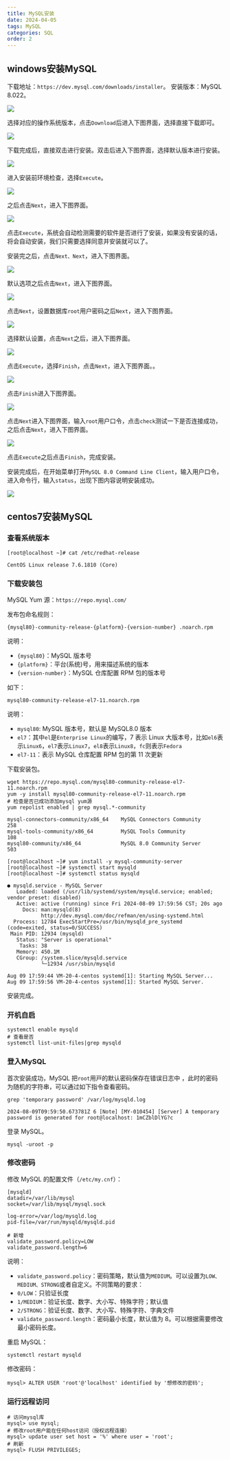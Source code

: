 ```yaml
---
title: MySQL安装
date: 2024-04-05
tags: MySQL
categories: SQL
order: 2
---
```



## windows安装MySQL
下载地址：`https://dev.mysql.com/downloads/installer`。
安装版本：MySQL 8.022。

![](MySQL安装/img1.png)

选择对应的操作系统版本，点击`Download`后进入下图界面，选择直接下载即可。

![](MySQL安装/img2.png)

下载完成后，直接双击进行安装。双击后进入下图界面，选择默认版本进行安装。

![](MySQL安装/img4.png)

进入安装前环境检查，选择`Execute`。

![](MySQL安装/img5.png)

之后点击`Next`，进入下图界面。

![](MySQL安装/img6.png)

点击`Execute`，系统会自动检测需要的软件是否进行了安装，如果没有安装的话，将会自动安装，我们只需要选择同意并安装就可以了。

安装完之后，点击`Next、Next`，进入下图界面。

![](MySQL安装/img7.png)

默认选项之后点击`Next`，进入下图界面。

![](MySQL安装/img8.png)

点击`Next`，设置数据库`root`用户密码之后`Next`，进入下图界面。

![](MySQL安装/img9.png)

选择默认设置，点击`Next`之后，进入下图界面。

![](MySQL安装/img10.png)

点击`Execute`，选择`Finish`，点击`Next`，进入下图界面。。

![](MySQL安装/img12.png)

点击`Finish`进入下图界面。

![](MySQL安装/img13.png)

点击`Next`进入下图界面，输入`root`用户口令，点击`check`测试一下是否连接成功，之后点击`Next`，进入下图界面。

![](MySQL安装/img14.png)

点击`Execute`之后点击`Finish`，完成安装。

安装完成后，在开始菜单打开`MySQL 8.0 Command Line Client`，输入用户口令，进入命令行，输入`status`，出现下图内容说明安装成功。

![](MySQL安装/img15.png)

## centos7安装MySQL
### 查看系统版本
```shell
[root@localhost ~]# cat /etc/redhat-release

CentOS Linux release 7.6.1810 (Core) 
```
### 下载安装包
MySQL Yum 源：`https://repo.mysql.com/`

发布包命名规则：
```
{mysql80}-community-release-{platform}-{version-number} .noarch.rpm
```
说明：
* `{mysql80}`：MySQL 版本号
* `{platform}`：平台(系统)号，⽤来描述系统的版本
* `{version-number}`：MySQL 仓库配置 RPM 包的版本号

如下：
```
mysql80-community-release-el7-11.noarch.rpm 
```
说明：
* `mysql80`: MySQL 版本号，默认是 MySQL8.0 版本
* `el7`：其中`el`是`Enterprise Linux`的编写，7 表⽰ Linux ⼤版本号，⽐如`el6`表⽰`Linux6`，`el7`表⽰`Linux7`，`el8`表⽰`Linux8`，`fc`则表⽰`Fedora`
* `el7-11`：表⽰ MySQL 仓库配置 RPM 包的第 11 次更新

下载安装包。
```shell
wget https://repo.mysql.com/mysql80-community-release-el7-11.noarch.rpm
yum -y install mysql80-community-release-el7-11.noarch.rpm
# 检查是否已成功添加mysql yum源
yum repolist enabled | grep mysql.*-community
```
```
mysql-connectors-community/x86_64    MySQL Connectors Community              258
mysql-tools-community/x86_64         MySQL Tools Community                   108
mysql80-community/x86_64             MySQL 8.0 Community Server              503
```
```shell
[root@localhost ~]# yum install -y mysql-community-server
[root@localhost ~]# systemctl start mysqld
[root@localhost ~]# systemctl status mysqld
```
```
● mysqld.service - MySQL Server
   Loaded: loaded (/usr/lib/systemd/system/mysqld.service; enabled; vendor preset: disabled)
   Active: active (running) since Fri 2024-08-09 17:59:56 CST; 20s ago
     Docs: man:mysqld(8)
           http://dev.mysql.com/doc/refman/en/using-systemd.html
  Process: 12784 ExecStartPre=/usr/bin/mysqld_pre_systemd (code=exited, status=0/SUCCESS)
 Main PID: 12934 (mysqld)
   Status: "Server is operational"
    Tasks: 38
   Memory: 450.1M
   CGroup: /system.slice/mysqld.service
           └─12934 /usr/sbin/mysqld

Aug 09 17:59:44 VM-20-4-centos systemd[1]: Starting MySQL Server...
Aug 09 17:59:56 VM-20-4-centos systemd[1]: Started MySQL Server.
```
安装完成。
### 开机自启
```shell
systemctl enable mysqld
# 查看是否
systemctl list-unit-files|grep mysqld
```
### 登入MySQL
⾸次安装成功，MySQL 把`root`⽤⼾的默认密码保存在错误⽇志中 ，此时的密码为随机的字符串，可以通过如下指令查看密码。
```shell
grep 'temporary password' /var/log/mysqld.log
```
```
2024-08-09T09:59:50.673781Z 6 [Note] [MY-010454] [Server] A temporary password is generated for root@localhost: 1mCZblDlYG?c
```
登录 MySQL。
```shell
mysql -uroot -p
```
### 修改密码
修改 MySQL 的配置文件（`/etc/my.cnf`）：
```
[mysqld]
datadir=/var/lib/mysql
socket=/var/lib/mysql/mysql.sock

log-error=/var/log/mysqld.log
pid-file=/var/run/mysqld/mysqld.pid

# 新增
validate_password.policy=LOW
validate_password.length=6
```
说明：
* `validate_password.policy`：密码策略，默认值为`MEDIUM`。可以设置为`LOW、MEDIUM、STRONG`或者自定义。不同策略的要求：
 * `0/LOW`：只验证长度
 * `1/MEDIUM`：验证长度、数字、大小写、特殊字符；默认值
 * `2/STRONG`：验证长度、数字、大小写、特殊字符、字典文件
* `validate_password.length`：密码最小长度，默认值为 8。可以根据需要修改最小密码长度。

重启 MySQL：
```shell
systemctl restart mysqld
```
修改密码：
```shell
mysql> ALTER USER 'root'@'localhost' identified by '想修改的密码';
```
### 运行远程访问
```shell
# 访问mysql库
mysql> use mysql;
# 修改root用户能在任何host访问（授权远程连接）
mysql> update user set host = '%' where user = 'root';
# 刷新
mysql> FLUSH PRIVILEGES;
```
